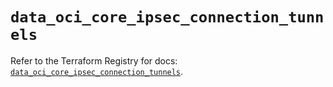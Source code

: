 # `data_oci_core_ipsec_connection_tunnels`

Refer to the Terraform Registry for docs: [`data_oci_core_ipsec_connection_tunnels`](https://registry.terraform.io/providers/oracle/oci/7.19.0/docs/data-sources/core_ipsec_connection_tunnels).
